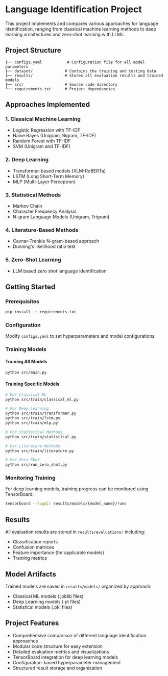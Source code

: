 
# Language Identification Project

This project implements and compares various approaches for language identification, ranging from classical machine learning methods to deep learning architectures and zero-shot learning with LLMs.

## Project Structure

```
├── configs.yaml           # Configuration file for all model parameters
├── dataset/              # Contains the training and testing data
├── results/              # Stores all evaluation results and trained models
├── src/                  # Source code directory
└── requirements.txt      # Project dependencies
```

## Approaches Implemented

### 1. Classical Machine Learning
- Logistic Regression with TF-IDF
- Naive Bayes (Unigram, Bigram, TF-IDF)
- Random Forest with TF-IDF
- SVM (Unigram and TF-IDF)

### 2. Deep Learning
- Transformer-based models (XLM-RoBERTa)
- LSTM (Long Short-Term Memory)
- MLP (Multi-Layer Perceptron)

### 3. Statistical Methods
- Markov Chain
- Character Frequency Analysis
- N-gram Language Models (Unigram, Trigram)

### 4. Literature-Based Methods
- Cavnar-Trenkle N-gram-based approach
- Dunning's likelihood ratio test

### 5. Zero-Shot Learning
- LLM based zero shot language identification

## Getting Started

### Prerequisites
```bash
pip install -r requirements.txt
```

### Configuration
Modify `configs.yaml` to set hyperparameters and model configurations.

### Training Models

#### Training All Models
```bash
python src/main.py
```

#### Training Specific Models
```bash
# For Classical ML
python src/train/classical_ml.py

# For Deep Learning
python src/train/transformer.py
python src/train/lstm.py
python src/train/mlp.py

# For Statistical Methods
python src/train/statistical.py

# For Literature Methods
python src/train/literature.py

# For Zero-Shot
python src/run_zero_shot.py
```

### Monitoring Training
For deep learning models, training progress can be monitored using TensorBoard:
```bash
tensorboard --logdir results/models/{model_name}/runs
```

## Results
All evaluation results are stored in `results/evaluations/` including:
- Classification reports
- Confusion matrices
- Feature importance (for applicable models)
- Training metrics

## Model Artifacts
Trained models are saved in `results/models/` organized by approach:
- Classical ML models (.joblib files)
- Deep Learning models (.pt files)
- Statistical models (.pkl files)

## Project Features
- Comprehensive comparison of different language identification approaches
- Modular code structure for easy extension
- Detailed evaluation metrics and visualizations
- TensorBoard integration for deep learning models
- Configuration-based hyperparameter management
- Structured result storage and organization

